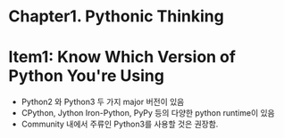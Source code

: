 Chapter1. Pythonic Thinking
======

# Item1: Know Which Version of Python You're Using

* Python2 와 Python3 두 가지 major 버전이 있음
* CPython, Jython Iron-Python, PyPy 등의 다양한 python runtime이 있음
* Community 내에서 주류인 Python3를 사용할 것은 권장함.

